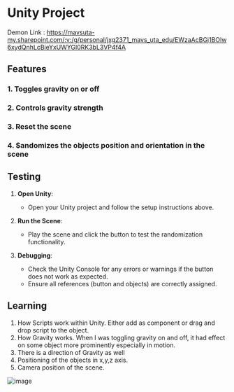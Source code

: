 # Unity Project

Demon Link : https://mavsuta-my.sharepoint.com/:v:/g/personal/jxg2371_mavs_uta_edu/EWzaAcBGj1BOlw6xydQnhLcBieYxUWYGl0RK3bL3VP4f4A

## Features
### 1. Toggles gravity on or off
### 2. Controls gravity strength
### 3. Reset the scene
### 4. $andomizes the objects position and orientation in the scene

## Testing

1. **Open Unity**:
   - Open your Unity project and follow the setup instructions above.

2. **Run the Scene**:
   - Play the scene and click the button to test the randomization functionality.

3. **Debugging**:
   - Check the Unity Console for any errors or warnings if the button does not work as expected.
   - Ensure all references (button and objects) are correctly assigned.
  
## Learning

1) How Scripts work within Unity. Either add as component or drag and drop script to the object.
2) How Gravity works. When I was toggling gravity on and off, it had effect on some object more prominently especially in motion.
3) There is a direction of Gravity as well
4) Positioning of the objects in x,y,z axis.
5) Camera position of the scene. 

![image](https://github.com/user-attachments/assets/947973c9-ecfa-4522-8872-7e8b488e5601)
